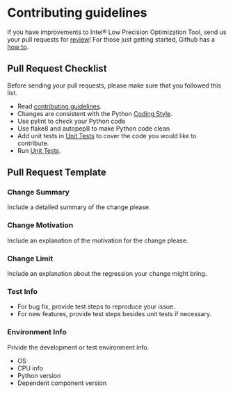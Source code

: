 # Contributing guidelines
If you have improvements to Intel® Low Precision Optimization Tool, send us your pull requests for
[review](https://github.com/intel/lp-opt-tool/pulls)! For those
just getting started, Github has a
[how to](https://help.github.com/articles/using-pull-requests/).

## Pull Request Checklist
Before sending your pull requests, please make sure that you followed this
list.

- Read [contributing guidelines](CONTRIBUTING.md).
- Changes are consistent with the Python [Coding Style](https://github.com/google/styleguide/blob/gh-pages/pyguide.md).
- Use pylint to check your Python code
- Use flake8 and autopep8 to make Python code clean 
- Add unit tests in [Unit Tests](https://github.com/intel/lp-opt-tool/tree/master/tests) to cover the code you would like to contribute.
- Run [Unit Tests](https://github.com/intel/lp-opt-tool/tree/master/tests).

## Pull Request Template
### Change Summary
Include a detailed summary of the change please. 

### Change Motivation
Include an explanation of the motivation for the change please.

### Change Limit
Include an explanation about the regression your change might bring.

### Test Info
- For bug fix, provide test steps to reproduce your issue. 
- For new features, provide test steps besides unit tests if necessary. 

### Environment Info
Privide the development or test environment info.
- OS
- CPU info
- Python version
- Dependent component version

